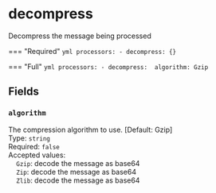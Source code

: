 # decompress
Decompress the message being processed

=== "Required"
    ```yml
    processors:
        - decompress: {}
    ```

=== "Full"
    ```yml
    processors:
        - decompress: 
            algorithm: Gzip
    ```

## Fields
### `algorithm`
The compression algorithm to use.  [Default: Gzip]    
Type: `string`  
Required: `false`  
Accepted values:   
&nbsp;&nbsp;&nbsp;&nbsp;`Gzip`: decode the message as base64  
&nbsp;&nbsp;&nbsp;&nbsp;`Zip`: decode the message as base64  
&nbsp;&nbsp;&nbsp;&nbsp;`Zlib`: decode the message as base64  